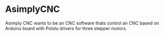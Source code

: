 AsimplyCNC
==========

Asimply CNC wants to be an CNC software thats control an CNC based on Arduino board with Pololu drivers for three stepper motors.


